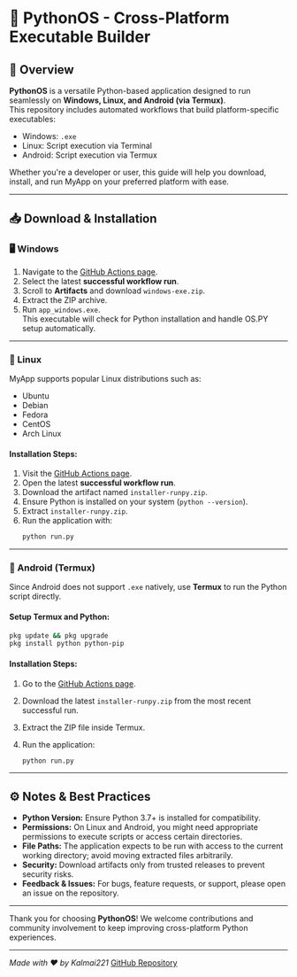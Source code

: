 # 🚀 PythonOS - Cross-Platform Executable Builder

## 📜 Overview
**PythonOS** is a versatile Python-based application designed to run seamlessly on **Windows, Linux, and Android (via Termux)**.  
This repository includes automated workflows that build platform-specific executables:  
- Windows: `.exe`  
- Linux: Script execution via Terminal
- Android: Script execution via Termux  

Whether you're a developer or user, this guide will help you download, install, and run MyApp on your preferred platform with ease.

---

## 📥 Download & Installation

### 🖥️ Windows
1. Navigate to the [GitHub Actions page](https://github.com/Kalmai221/PythonOS/actions).
2. Select the latest **successful workflow run**.
3. Scroll to **Artifacts** and download `windows-exe.zip`.
4. Extract the ZIP archive.
5. Run `app_windows.exe`.  
   This executable will check for Python installation and handle OS.PY setup automatically.

---

### 🐧 Linux

MyApp supports popular Linux distributions such as:

- Ubuntu  
- Debian  
- Fedora  
- CentOS  
- Arch Linux  

#### Installation Steps:
1. Visit the [GitHub Actions page](https://github.com/Kalmai221/PythonOS/actions).
2. Open the latest **successful workflow run**.
3. Download the artifact named `installer-runpy.zip`.
4. Ensure Python is installed on your system (`python --version`).
5. Extract `installer-runpy.zip`.
6. Run the application with:
   ```bash
   python run.py
   ```

---

### 📱 Android (Termux)

Since Android does not support `.exe` natively, use **Termux** to run the Python script directly.

#### Setup Termux and Python:

```bash
pkg update && pkg upgrade
pkg install python python-pip
```

#### Installation Steps:

1. Go to the [GitHub Actions page](https://github.com/Kalmai221/PythonOS/actions).
2. Download the latest `installer-runpy.zip` from the most recent successful run.
3. Extract the ZIP file inside Termux.
4. Run the application:

   ```bash
   python run.py
   ```

---

## ⚙️ Notes & Best Practices

* **Python Version:** Ensure Python 3.7+ is installed for compatibility.
* **Permissions:** On Linux and Android, you might need appropriate permissions to execute scripts or access certain directories.
* **File Paths:** The application expects to be run with access to the current working directory; avoid moving extracted files arbitrarily.
* **Security:** Download artifacts only from trusted releases to prevent security risks.
* **Feedback & Issues:** For bugs, feature requests, or support, please open an issue on the repository.

---

Thank you for choosing **PythonOS**!
We welcome contributions and community involvement to keep improving cross-platform Python experiences.

---

*Made with ❤️ by Kalmai221*
[GitHub Repository](https://github.com/Kalmai221/PythonOS)
